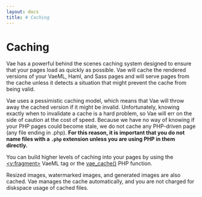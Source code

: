 ```yaml
---
layout: docs
title: # Caching
---
```


# Caching

Vae has a powerful behind the scenes caching system designed to ensure
that your pages load as quickly as possible. Vae will cache the rendered
versions of your VaeML, Haml, and Sass pages and will serve pages from
the cache unless it detects a situation that might prevent the cache
from being valid.

Vae uses a pessimistic caching model, which means that Vae will throw
away the cached version if it might be invalid. Unfortunately, knowing
exactly when to invalidate a cache is a hard problem, so Vae will err on
the side of caution at the cost of speed. Because we have no way of
knowing if your PHP pages could become stale, we do not cache any
PHP-driven page (any file ending in .php). **For this reason, it is
important that you do not name files with a `.php` extension unless you
are using PHP in them directly.**

You can build higher levels of caching into your pages by using the
[&lt;v:fragment&gt;](#v_fragment) VaeML tag or the
[vae\_cache()](#php_vae_cache) PHP function.

Resized images, watermarked images, and generated images are also
cached. Vae manages the cache automatically, and you are not charged for
diskspace usage of cached files.
